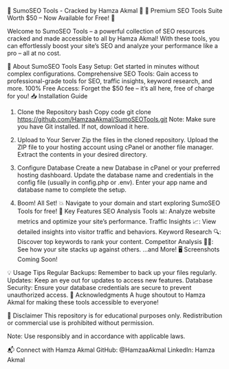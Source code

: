 🌟 SumoSEO Tools - Cracked by Hamza Akmal 🌟
🎉 Premium SEO Tools Suite Worth $50 – Now Available for Free! 🎉

Welcome to SumoSEO Tools – a powerful collection of SEO resources cracked and made accessible to all by Hamza Akmal! With these tools, you can effortlessly boost your site’s SEO and analyze your performance like a pro – all at no cost.

💼 About SumoSEO Tools
Easy Setup: Get started in minutes without complex configurations.
Comprehensive SEO Tools: Gain access to professional-grade tools for SEO, traffic insights, keyword research, and more.
100% Free Access: Forget the $50 fee – it’s all here, free of charge for you!
📥 Installation Guide
1. Clone the Repository
bash
Copy code
git clone https://github.com/HamzaaAkmal/SumoSEOTools.git
Note: Make sure you have Git installed. If not, download it here.

2. Upload to Your Server
Zip the files in the cloned repository.
Upload the ZIP file to your hosting account using cPanel or another file manager.
Extract the contents in your desired directory.
3. Configure Database
Create a new Database in cPanel or your preferred hosting dashboard.
Update the database name and credentials in the config file (usually in config.php or .env).
Enter your app name and database name to complete the setup.
4. Boom! All Set! 💥
Navigate to your domain and start exploring SumoSEO Tools for free!
🎯 Key Features
SEO Analysis Tools 📊: Analyze website metrics and optimize your site’s performance.
Traffic Insights 📈: View detailed insights into visitor traffic and behaviors.
Keyword Research 🔍: Discover top keywords to rank your content.
Competitor Analysis 🕵️‍♂️: See how your site stacks up against others.
...and More!
🖥️ Screenshots
Coming Soon!

💡 Usage Tips
Regular Backups: Remember to back up your files regularly.
Updates: Keep an eye out for updates to access new features.
Database Security: Ensure your database credentials are secure to prevent unauthorized access.
🙏 Acknowledgments
A huge shoutout to Hamza Akmal for making these tools accessible to everyone!

📄 Disclaimer
This repository is for educational purposes only. Redistribution or commercial use is prohibited without permission.

Note: Use responsibly and in accordance with applicable laws.

📬 Connect with Hamza Akmal
GitHub: @HamzaaAkmal
LinkedIn: Hamza Akmal
